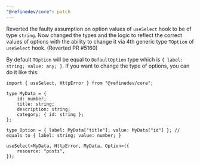 ```yaml
---
"@refinedev/core": patch
---
```


Reverted the faulty assumption on option values of `useSelect` hook to be of type `string`. Now changed the types and the logic to reflect the correct values of options with the ability to change it via 4th generic type `TOption` of `useSelect` hook. (Reverted PR #5160)

By default `TOption` will be equal to `DefaultOption` type which is `{ label: string; value: any; }`. If you want to change the type of options, you can do it like this:

```tsx
import { useSelect, HttpError } from "@refinedev/core";

type MyData = {
    id: number;
    title: string;
    description: string;
    category: { id: string };
};

type Option = { label: MyData["title"]; value: MyData["id"] }; // equals to { label: string; value: number; }

useSelect<MyData, HttpError, MyData, Option>({
    resource: "posts",
});
```
